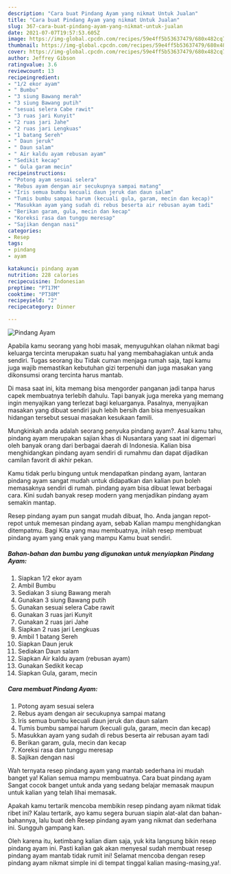 ```yaml
---
description: "Cara buat Pindang Ayam yang nikmat Untuk Jualan"
title: "Cara buat Pindang Ayam yang nikmat Untuk Jualan"
slug: 367-cara-buat-pindang-ayam-yang-nikmat-untuk-jualan
date: 2021-07-07T19:57:53.605Z
image: https://img-global.cpcdn.com/recipes/59e4ff5b53637479/680x482cq70/pindang-ayam-foto-resep-utama.jpg
thumbnail: https://img-global.cpcdn.com/recipes/59e4ff5b53637479/680x482cq70/pindang-ayam-foto-resep-utama.jpg
cover: https://img-global.cpcdn.com/recipes/59e4ff5b53637479/680x482cq70/pindang-ayam-foto-resep-utama.jpg
author: Jeffrey Gibson
ratingvalue: 3.6
reviewcount: 13
recipeingredient:
- "1/2 ekor ayam"
- " Bumbu"
- "3 siung Bawang merah"
- "3 siung Bawang putih"
- "sesuai selera Cabe rawit"
- "3 ruas jari Kunyit"
- "2 ruas jari Jahe"
- "2 ruas jari Lengkuas"
- "1 batang Sereh"
- " Daun jeruk"
- " Daun salam"
- " Air kaldu ayam rebusan ayam"
- "Sedikit kecap"
- " Gula garam mecin"
recipeinstructions:
- "Potong ayam sesuai selera"
- "Rebus ayam dengan air secukupnya sampai matang"
- "Iris semua bumbu kecuali daun jeruk dan daun salam"
- "Tumis bumbu sampai harum (kecuali gula, garam, mecin dan kecap)"
- "Masukkan ayam yang sudah di rebus beserta air rebusan ayam tadi"
- "Berikan garam, gula, mecin dan kecap"
- "Koreksi rasa dan tunggu meresap"
- "Sajikan dengan nasi"
categories:
- Resep
tags:
- pindang
- ayam

katakunci: pindang ayam 
nutrition: 228 calories
recipecuisine: Indonesian
preptime: "PT17M"
cooktime: "PT38M"
recipeyield: "2"
recipecategory: Dinner

---
```



![Pindang Ayam](https://img-global.cpcdn.com/recipes/59e4ff5b53637479/680x482cq70/pindang-ayam-foto-resep-utama.jpg)

Apabila kamu seorang yang hobi masak, menyuguhkan olahan nikmat bagi keluarga tercinta merupakan suatu hal yang membahagiakan untuk anda sendiri. Tugas seorang ibu Tidak cuman menjaga rumah saja, tapi kamu juga wajib memastikan kebutuhan gizi terpenuhi dan juga masakan yang dikonsumsi orang tercinta harus mantab.

Di masa  saat ini, kita memang bisa mengorder panganan jadi tanpa harus capek membuatnya terlebih dahulu. Tapi banyak juga mereka yang memang ingin menyajikan yang terlezat bagi keluarganya. Pasalnya, menyajikan masakan yang dibuat sendiri jauh lebih bersih dan bisa menyesuaikan hidangan tersebut sesuai masakan kesukaan famili. 



Mungkinkah anda adalah seorang penyuka pindang ayam?. Asal kamu tahu, pindang ayam merupakan sajian khas di Nusantara yang saat ini digemari oleh banyak orang dari berbagai daerah di Indonesia. Kalian bisa menghidangkan pindang ayam sendiri di rumahmu dan dapat dijadikan camilan favorit di akhir pekan.

Kamu tidak perlu bingung untuk mendapatkan pindang ayam, lantaran pindang ayam sangat mudah untuk didapatkan dan kalian pun boleh memasaknya sendiri di rumah. pindang ayam bisa dibuat lewat berbagai cara. Kini sudah banyak resep modern yang menjadikan pindang ayam semakin mantap.

Resep pindang ayam pun sangat mudah dibuat, lho. Anda jangan repot-repot untuk memesan pindang ayam, sebab Kalian mampu menghidangkan ditempatmu. Bagi Kita yang mau membuatnya, inilah resep membuat pindang ayam yang enak yang mampu Kamu buat sendiri.

<!--inarticleads1-->

##### Bahan-bahan dan bumbu yang digunakan untuk menyiapkan Pindang Ayam:

1. Siapkan 1/2 ekor ayam
1. Ambil  Bumbu
1. Sediakan 3 siung Bawang merah
1. Gunakan 3 siung Bawang putih
1. Gunakan sesuai selera Cabe rawit
1. Gunakan 3 ruas jari Kunyit
1. Gunakan 2 ruas jari Jahe
1. Siapkan 2 ruas jari Lengkuas
1. Ambil 1 batang Sereh
1. Siapkan  Daun jeruk
1. Sediakan  Daun salam
1. Siapkan  Air kaldu ayam (rebusan ayam)
1. Gunakan Sedikit kecap
1. Siapkan  Gula, garam, mecin




<!--inarticleads2-->

##### Cara membuat Pindang Ayam:

1. Potong ayam sesuai selera
1. Rebus ayam dengan air secukupnya sampai matang
1. Iris semua bumbu kecuali daun jeruk dan daun salam
1. Tumis bumbu sampai harum (kecuali gula, garam, mecin dan kecap)
1. Masukkan ayam yang sudah di rebus beserta air rebusan ayam tadi
1. Berikan garam, gula, mecin dan kecap
1. Koreksi rasa dan tunggu meresap
1. Sajikan dengan nasi




Wah ternyata resep pindang ayam yang mantab sederhana ini mudah banget ya! Kalian semua mampu membuatnya. Cara buat pindang ayam Sangat cocok banget untuk anda yang sedang belajar memasak maupun untuk kalian yang telah lihai memasak.

Apakah kamu tertarik mencoba membikin resep pindang ayam nikmat tidak ribet ini? Kalau tertarik, ayo kamu segera buruan siapin alat-alat dan bahan-bahannya, lalu buat deh Resep pindang ayam yang nikmat dan sederhana ini. Sungguh gampang kan. 

Oleh karena itu, ketimbang kalian diam saja, yuk kita langsung bikin resep pindang ayam ini. Pasti kalian gak akan menyesal sudah membuat resep pindang ayam mantab tidak rumit ini! Selamat mencoba dengan resep pindang ayam nikmat simple ini di tempat tinggal kalian masing-masing,ya!.

